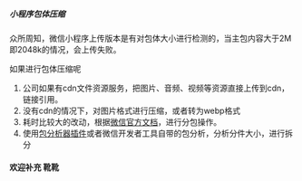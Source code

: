 ##### 小程序包体压缩

众所周知，微信小程序上传版本是有对包体大小进行检测的，当主包内容大于2M 即2048k的情况，会上传失败。

如果进行包体压缩呢

1. 公司如果有cdn文件资源服务，把图片、音频、视频等资源直接上传到cdn，链接引用。
2. 没有cdn的情况下，对图片格式进行压缩，或者转为webp格式
3. 耗时比较大的改动，根据[微信官方文档](https://developers.weixin.qq.com/miniprogram/dev/framework/subpackages/basic.html)，进行分包操作。
4. 使用[包分析器插件](https://www.npmjs.com/package/webpack-bundle-analyzer)或者微信开发者工具自带的包分析，分析分件大小，进行拆分


#### 欢迎补充 靴靴